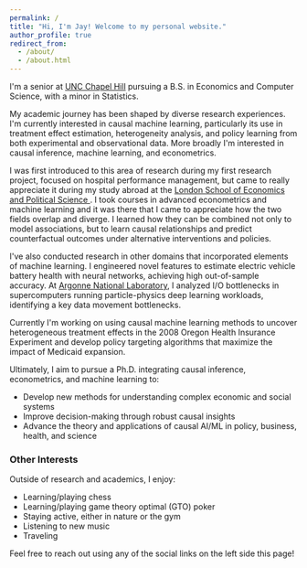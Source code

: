 ```yaml
---
permalink: /
title: "Hi, I'm Jay! Welcome to my personal website."
author_profile: true
redirect_from: 
  - /about/
  - /about.html
---
```


I'm a senior at [UNC Chapel Hill](https://www.unc.edu/)  pursuing a B.S. in Economics and Computer Science, with a minor in Statistics.  

My academic journey has been shaped by diverse research experiences. I'm currently interested in causal machine learning, particularly its use in treatment effect estimation, heterogeneity analysis, and policy learning from both experimental and observational data. More broadly I'm interested in causal inference, machine learning, and econometrics.

I was first introduced to this area of research during my first research project, focused on hospital performance management, but came to really appreciate it during my study abroad at the  [London School of Economics and Political Science ](https://www.lse.ac.uk/). I took courses in advanced econometrics and machine learning and it was there that I came to appreciate how the two fields overlap and diverge. I learned how they can be combined not only to model associations, but to learn causal relationships and predict counterfactual outcomes under alternative interventions and policies.

I've also conducted research in other domains that incorporated elements of machine learning. I engineered novel features to estimate electric vehicle battery health with neural networks, achieving high out-of-sample accuracy. At [Argonne National Laboratory](https://www.anl.gov/), I analyzed I/O bottlenecks in supercomputers running particle-physics deep learning workloads, identifying a key data movement bottlenecks.

Currently I'm working on using causal machine learning methods to uncover heterogeneous treatment effects in the 2008 Oregon Health Insurance Experiment and develop policy targeting algorithms that maximize the impact of Medicaid expansion.

Ultimately, I aim to pursue a Ph.D. integrating causal inference, econometrics, and machine learning to:

- Develop new methods for understanding complex economic and social systems
- Improve decision-making through robust causal insights
- Advance the theory and applications of causal AI/ML in policy, business, health, and science
  

### Other Interests  
Outside of research and academics, I enjoy: 

- Learning/playing chess
- Learning/playing game theory optimal (GTO) poker
- Staying active, either in nature or the gym
- Listening to new music
- Traveling

Feel free to reach out using any of the social links on the left side this page!